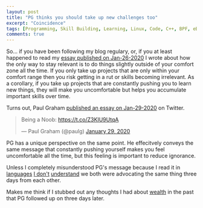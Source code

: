 ```yaml
---
layout: post
title: "PG thinks you should take up new challenges too"
excerpt: "Coincidence"
tags: [Programming, Skill Building, Learning, Linux, Code, C++, BPF, eBPF, BCC, tracing, LLVM, Threads, Concurrency, async]
comments: true
---
```

So... if you have been following my blog regulary, or, if you at least happened
to read my [essay published on
Jan-26-2020](http://www.mycpu.org/thoughts-about-sw-dev/) I wrote about how the
only way to stay relevant is to do things slightly outside of your comfort zone
all the time. If you only take up projects that are only within your comfort
range then you risk getting in a rut or skills becoming irrelevant. As a
corollary, if you take up projects that are constantly pushing you to learn new
things, they will make you uncomfortable but helps you accumulate important
skills over time.

Turns out, Paul Graham [published an essay on
Jan-29-2020](http://www.paulgraham.com/noob.html) on Twitter.

<blockquote class="twitter-tweet"><p lang="en" dir="ltr">Being a Noob: <a
href="https://t.co/Z3KIU9UtqA">https://t.co/Z3KIU9UtqA</a></p>&mdash; Paul
Graham (@paulg) <a
href="https://twitter.com/paulg/status/1222515525366026241?ref_src=twsrc%5Etfw">January
29, 2020</a></blockquote> <script async
src="https://platform.twitter.com/widgets.js" charset="utf-8"></script> 

PG has a unique perspective on the same point. He effecitvely conveys the same
message that constantly pushing yourself makes you feel uncomfortable all the
time, but this feeling is important to reduce ignorance.

Unless I completely misunderstood PG's message because I read it in
[languages](https://note.com/tokyojack/n/n199d0f1a0ec6)
[I don't](https://tldrarabiccontents.blogspot.com/2020/01/blog-post_20.html)
[understand](https://corrigan2.blogspot.com/2020/01/etre-un-noob-paul-graham.html)
we both were advocating the same thing three days from each other.

Makes me think if I stubbed out any thoughts I had about
[wealth](http://paulgraham.com/wealth.html) in the past that PG followed up on
three days later.
